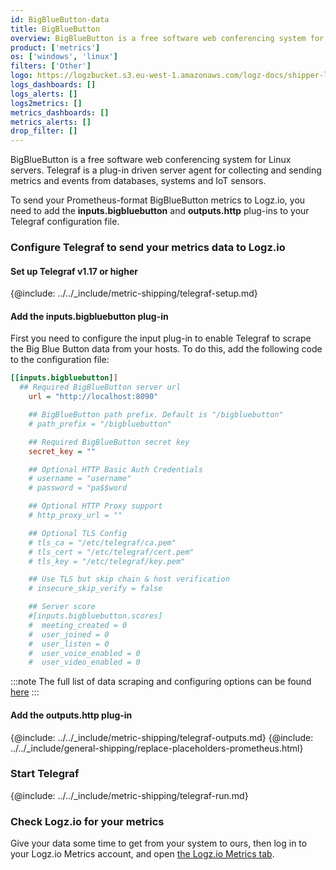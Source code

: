 ```yaml
---
id: BigBlueButton-data
title: BigBlueButton
overview: BigBlueButton is a free software web conferencing system for Linux servers. Telegraf is a plug-in driven server agent for collecting and sending metrics and events from databases, systems and IoT sensors.
product: ['metrics']
os: ['windows', 'linux']
filters: ['Other']
logo: https://logzbucket.s3.eu-west-1.amazonaws.com/logz-docs/shipper-logos/bigbluebutton-logo.png
logs_dashboards: []
logs_alerts: []
logs2metrics: []
metrics_dashboards: []
metrics_alerts: []
drop_filter: []
---
```


BigBlueButton is a free software web conferencing system for Linux servers. Telegraf is a plug-in driven server agent for collecting and sending metrics and events from databases, systems and IoT sensors.

To send your Prometheus-format BigBlueButton metrics to Logz.io, you need to add the **inputs.bigbluebutton** and **outputs.http** plug-ins to your Telegraf configuration file.

### Configure Telegraf to send your metrics data to Logz.io


#### Set up Telegraf v1.17 or higher

{@include: ../../_include/metric-shipping/telegraf-setup.md}

#### Add the inputs.bigbluebutton plug-in

First you need to configure the input plug-in to enable Telegraf to scrape the Big Blue Button data from your hosts. To do this, add the following code to the configuration file:

``` ini
[[inputs.bigbluebutton]]
  ## Required BigBlueButton server url
	url = "http://localhost:8090"

	## BigBlueButton path prefix. Default is "/bigbluebutton"
	# path_prefix = "/bigbluebutton"

	## Required BigBlueButton secret key
	secret_key = ""

	## Optional HTTP Basic Auth Credentials
	# username = "username"
	# password = "pa$$word

	## Optional HTTP Proxy support
	# http_proxy_url = ""

	## Optional TLS Config
	# tls_ca = "/etc/telegraf/ca.pem"
	# tls_cert = "/etc/telegraf/cert.pem"
	# tls_key = "/etc/telegraf/key.pem"

	## Use TLS but skip chain & host verification
	# insecure_skip_verify = false

    ## Server score
	#[inputs.bigbluebutton.scores]
	#  meeting_created = 0
	#  user_joined = 0
	#  user_listen = 0
	#  user_voice_enabled = 0
	#  user_video_enabled = 0
```

:::note
The full list of data scraping and configuring options can be found [here](https://github.com/influxdata/telegraf/blob/master/CHANGELOG.md)
::: 
 

#### Add the outputs.http plug-in
  
{@include: ../../_include/metric-shipping/telegraf-outputs.md}
{@include: ../../_include/general-shipping/replace-placeholders-prometheus.html}
	
### Start Telegraf

{@include: ../../_include/metric-shipping/telegraf-run.md}

### Check Logz.io for your metrics

Give your data some time to get from your system to ours, then log in to your Logz.io Metrics account, and open [the Logz.io Metrics tab](https://app.logz.io/#/dashboard/metrics/).


 

